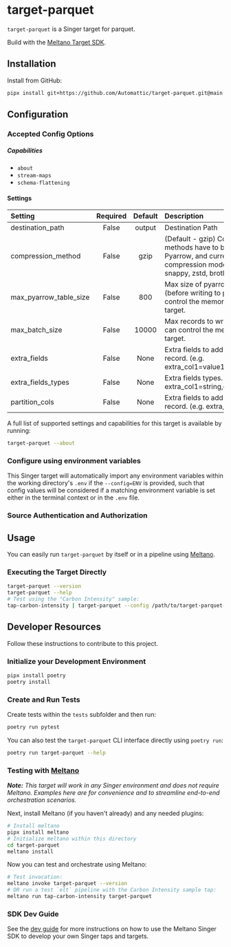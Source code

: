 # target-parquet

`target-parquet` is a Singer target for parquet.

Build with the [Meltano Target SDK](https://sdk.meltano.com).

## Installation

Install from GitHub:

```bash
pipx install git+https://github.com/Automattic/target-parquet.git@main
```

## Configuration

### Accepted Config Options

##### Capabilities

* `about`
* `stream-maps`
* `schema-flattening`

#### Settings

| Setting               | Required | Default | Description |
|:----------------------|:--------:|:-------:|:------------|
| destination_path      | False    | output  | Destination Path |
| compression_method    | False    |  gzip   | (Default - gzip) Compression methods have to be supported by Pyarrow, and currently the compression modes available are - snappy, zstd, brotli and gzip. |
| max_pyarrow_table_size| False    |   800   | Max size of pyarrow table in MB (before writing to parquet file). It can control the memory usage of the target. |
| max_batch_size        | False    |  10000  | Max records to write in one batch. It can control the memory usage of the target. |
| extra_fields          | False    |  None   | Extra fields to add to the flattened record. (e.g. extra_col1=value1,extra_col2=value2) |
| extra_fields_types    | False    |  None   | Extra fields types. (e.g. extra_col1=string,extra_col2=integer) |
| partition_cols        | False    |  None   | Extra fields to add to the flattened record. (e.g. extra_col1,extra_col2) |

A full list of supported settings and capabilities for this
target is available by running:

```bash
target-parquet --about
```

### Configure using environment variables

This Singer target will automatically import any environment variables within the working directory's
`.env` if the `--config=ENV` is provided, such that config values will be considered if a matching
environment variable is set either in the terminal context or in the `.env` file.

### Source Authentication and Authorization


## Usage

You can easily run `target-parquet` by itself or in a pipeline using [Meltano](https://meltano.com/).

### Executing the Target Directly

```bash
target-parquet --version
target-parquet --help
# Test using the "Carbon Intensity" sample:
tap-carbon-intensity | target-parquet --config /path/to/target-parquet-config.json
```

## Developer Resources

Follow these instructions to contribute to this project.

### Initialize your Development Environment

```bash
pipx install poetry
poetry install
```

### Create and Run Tests

Create tests within the `tests` subfolder and
  then run:

```bash
poetry run pytest
```

You can also test the `target-parquet` CLI interface directly using `poetry run`:

```bash
poetry run target-parquet --help
```

### Testing with [Meltano](https://meltano.com/)

_**Note:** This target will work in any Singer environment and does not require Meltano.
Examples here are for convenience and to streamline end-to-end orchestration scenarios._

Next, install Meltano (if you haven't already) and any needed plugins:

```bash
# Install meltano
pipx install meltano
# Initialize meltano within this directory
cd target-parquet
meltano install
```

Now you can test and orchestrate using Meltano:

```bash
# Test invocation:
meltano invoke target-parquet --version
# OR run a test `elt` pipeline with the Carbon Intensity sample tap:
meltano run tap-carbon-intensity target-parquet
```

### SDK Dev Guide

See the [dev guide](https://sdk.meltano.com/en/latest/dev_guide.html) for more instructions on how to use the Meltano Singer SDK to
develop your own Singer taps and targets.
